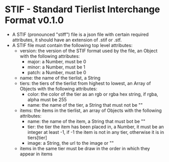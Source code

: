 # STIF - Standard Tierlist Interchange Format v0.1.0

 - A STIF (pronounced "stiff") file is a json file with certain required attributes, it should have an extension of .stif or .stf.
 - A STIF file must contain the following top level attributes:
    - version: the version of the STIF format used by the file, an Object with the following attributes:
        - major: a Number, must be 0
        - minor: a Number, must be 1
        - patch: a Number, must be 0
    - name: the name of the tierlist, a String
    - tiers: the tiers of the tierlist from highest to lowest, an Array of Objects with the following attributes:
        - color: the color of the tier as an rgb or rgba hex string, if rgba, alpha must be 255
        - name: the name of the tier, a String that must not be ""
    - items: the items in the tierlist, an array of Objects with the following attributes:
        - name: the name of the item, a String that must bot be ""
        - tier: the tier the item has been placed in, a Number, it must be an integer at least -1, if -1 the item is not in any tier, otherwise it is in  tiers[tier]
        - image: a String, the url to the image or ""
    - items in the same tier must be draw in the order in which they appear in items

